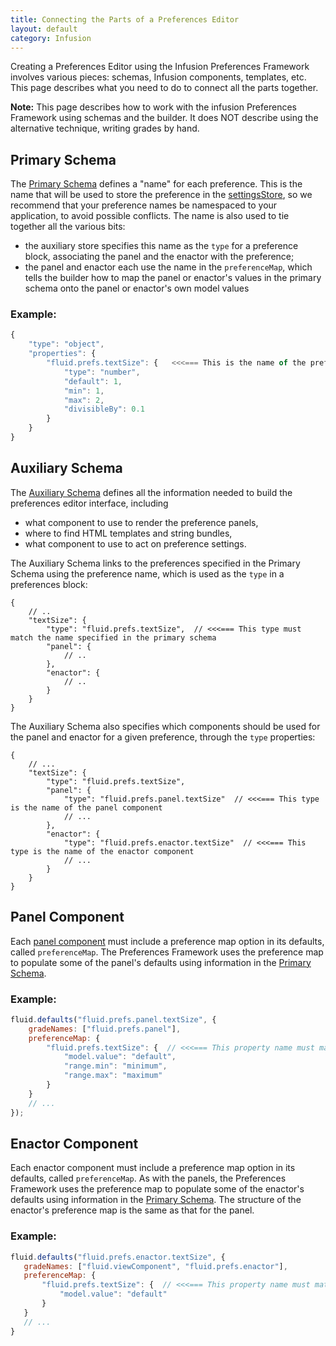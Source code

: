 ```yaml
---
title: Connecting the Parts of a Preferences Editor
layout: default
category: Infusion
---
```


Creating a Preferences Editor using the Infusion Preferences Framework involves various pieces: schemas, Infusion components, templates, etc. This page describes what you need to do to connect all the parts together.

<div class="infusion-docs-note"><strong>Note:</strong> This page describes how to work with the infusion Preferences Framework using schemas and the builder. It does NOT describe using the alternative technique, writing grades by hand.</div>

## Primary Schema ##

The [Primary Schema](PrimarySchemaForPreferencesFramework.md) defines a "name" for each preference.
This is the name that will be used to store the preference in the [settingsStore](SettingsStore.md),
so we recommend that your preference names be namespaced to your application,
to avoid possible conflicts. The name is also used to tie together all the various bits:

* the auxiliary store specifies this name as the `type` for a preference block, associating the panel and the enactor with the preference;
* the panel and enactor each use the name in the `preferenceMap`, which tells the builder how to map the panel or enactor's values in the primary schema onto the panel or enactor's own model values

### Example: ###

```javascript
{
    "type": "object",
    "properties": {
        "fluid.prefs.textSize": {   <<<=== This is the name of the preference
            "type": "number",
            "default": 1,
            "min": 1,
            "max": 2,
            "divisibleBy": 0.1
        }
    }
}
```

## Auxiliary Schema ##

The [Auxiliary Schema](AuxiliarySchemaForPreferencesFramework.md) defines all the information needed to build the preferences editor interface, including

* what component to use to render the preference panels,
* where to find HTML templates and string bundles,
* what component to use to act on preference settings.

The Auxiliary Schema links to the preferences specified in the Primary Schema using the preference name, which is used as the `type` in a preferences block:

```json5
{
    // ..
    "textSize": {
        "type": "fluid.prefs.textSize",  // <<<=== This type must match the name specified in the primary schema
        "panel": {
            // ..
        },
        "enactor": {
            // ..
        }
    }
}
```

The Auxiliary Schema also specifies which components should be used for the panel and enactor for a given preference, through the `type` properties:

```json5
{
    // ...
    "textSize": {
        "type": "fluid.prefs.textSize",
        "panel": {
            "type": "fluid.prefs.panel.textSize"  // <<<=== This type is the name of the panel component
            // ...
        },
        "enactor": {
            "type": "fluid.prefs.enactor.textSize"  // <<<=== This type is the name of the enactor component
            // ...
        }
    }
}
```

## Panel Component ##

Each [panel component](Panels.md) must include a preference map option in its defaults, called `preferenceMap`. The Preferences Framework uses the preference map to populate some of the panel's defaults using information in the [Primary Schema](PrimarySchemaForPreferencesFramework.md).

### Example: ###

```javascript
fluid.defaults("fluid.prefs.panel.textSize", {
    gradeNames: ["fluid.prefs.panel"],
    preferenceMap: {
        "fluid.prefs.textSize": {  // <<<=== This property name must match the name specified in the primary schema
            "model.value": "default",
            "range.min": "minimum",
            "range.max": "maximum"
        }
    }
    // ...
});
```

## Enactor Component ##

Each enactor component must include a preference map option in its defaults, called `preferenceMap`. As with the panels, the Preferences Framework uses the preference map to populate some of the enactor's defaults using information in the [Primary Schema](PrimarySchemaForPreferencesFramework.md). The structure of the enactor's preference map is the same as that for the panel.

### Example: ###

```javascript
fluid.defaults("fluid.prefs.enactor.textSize", {
   gradeNames: ["fluid.viewComponent", "fluid.prefs.enactor"],
   preferenceMap: {
       "fluid.prefs.textSize": {  // <<<=== This property name must match the name specified in the primary schema
           "model.value": "default"
       }
   }
   // ...
}
```
